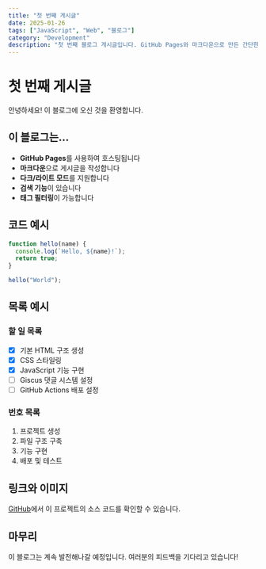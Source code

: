 ```yaml
---
title: "첫 번째 게시글"
date: 2025-01-26
tags: ["JavaScript", "Web", "블로그"]
category: "Development"
description: "첫 번째 블로그 게시글입니다. GitHub Pages와 마크다운으로 만든 간단한 블로그를 소개합니다."
---
```


# 첫 번째 게시글

안녕하세요! 이 블로그에 오신 것을 환영합니다.

## 이 블로그는...

- **GitHub Pages**를 사용하여 호스팅됩니다
- **마크다운**으로 게시글을 작성합니다
- **다크/라이트 모드**를 지원합니다
- **검색 기능**이 있습니다
- **태그 필터링**이 가능합니다

## 코드 예시

```javascript
function hello(name) {
  console.log(`Hello, ${name}!`);
  return true;
}

hello("World");
```

## 목록 예시

### 할 일 목록
- [x] 기본 HTML 구조 생성
- [x] CSS 스타일링
- [x] JavaScript 기능 구현
- [ ] Giscus 댓글 시스템 설정
- [ ] GitHub Actions 배포 설정

### 번호 목록
1. 프로젝트 생성
2. 파일 구조 구축
3. 기능 구현
4. 배포 및 테스트

## 링크와 이미지

[GitHub](https://github.com)에서 이 프로젝트의 소스 코드를 확인할 수 있습니다.

## 마무리

이 블로그는 계속 발전해나갈 예정입니다. 여러분의 피드백을 기다리고 있습니다!
